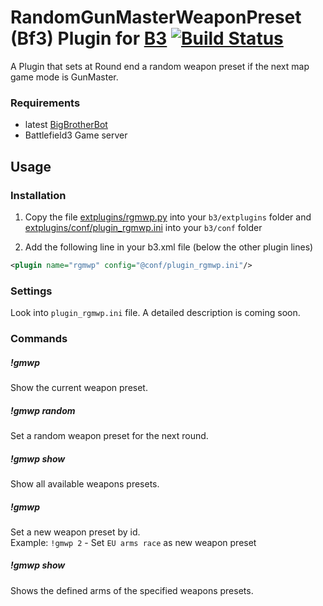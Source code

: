 # RandomGunMasterWeaponPreset (Bf3) Plugin for [B3](http://www.bigbrotherbot.net/ "BigBrotherBot") [![Build Status](https://api.travis-ci.org/ozon/b3-plugin-randomgmwp.png)](https://travis-ci.org/https://api.travis-ci.org/ozon/b3-plugin-randomgmwp/)
A Plugin that sets at Round end a random weapon preset if the next map game mode is GunMaster.

### Requirements
- latest [BigBrotherBot](http://www.bigbrotherbot.net/ "BigBrotherBot")
- Battlefield3 Game server

## Usage

### Installation
1. Copy the file [extplugins/rgmwp.py](extplugins/rgmwp.py) into your `b3/extplugins` folder and
[extplugins/conf/plugin_rgmwp.ini](extplugins/conf/plugin_rgmwp.ini) into your `b3/conf` folder

2. Add the following line in your b3.xml file (below the other plugin lines)
```xml
<plugin name="rgmwp" config="@conf/plugin_rgmwp.ini"/>
```

### Settings
Look into `plugin_rgmwp.ini` file. A detailed description is coming soon.

### Commands
##### !gmwp
  Show the current weapon preset.

##### !gmwp random
  Set a random weapon preset for the next round.

##### !gmwp show
  Show all available weapons presets.

##### !gmwp <id>
  Set a new weapon preset by id.  
  Example: `!gmwp 2` - Set `EU arms race` as new weapon preset

##### !gmwp show <id>
  Shows the defined arms of the specified weapons presets.


